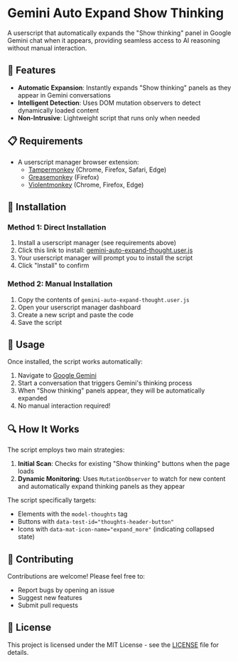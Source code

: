# Gemini Auto Expand Show Thinking

A userscript that automatically expands the "Show thinking" panel in Google Gemini chat when it appears, providing seamless access to AI reasoning without manual interaction.

## 🚀 Features

- **Automatic Expansion**: Instantly expands "Show thinking" panels as they appear in Gemini conversations
- **Intelligent Detection**: Uses DOM mutation observers to detect dynamically loaded content
- **Non-Intrusive**: Lightweight script that runs only when needed

## 📋 Requirements

- A userscript manager browser extension:
  - [Tampermonkey](https://www.tampermonkey.net/) (Chrome, Firefox, Safari, Edge)
  - [Greasemonkey](https://addons.mozilla.org/en-US/firefox/addon/greasemonkey/) (Firefox)
  - [Violentmonkey](https://violentmonkey.github.io/) (Chrome, Firefox, Edge)

## 🔧 Installation

### Method 1: Direct Installation
1. Install a userscript manager (see requirements above)
2. Click this link to install: [gemini-auto-expand-thought.user.js](https://raw.githubusercontent.com/InvictusNavarchus/gemini-auto-expand-thought/master/gemini-auto-expand-thought.user.js)
3. Your userscript manager will prompt you to install the script
4. Click "Install" to confirm

### Method 2: Manual Installation
1. Copy the contents of `gemini-auto-expand-thought.user.js`
2. Open your userscript manager dashboard
3. Create a new script and paste the code
4. Save the script

## 🎯 Usage

Once installed, the script works automatically:

1. Navigate to [Google Gemini](https://gemini.google.com/app)
2. Start a conversation that triggers Gemini's thinking process
3. When "Show thinking" panels appear, they will be automatically expanded
4. No manual interaction required!

## 🔍 How It Works

The script employs two main strategies:

1. **Initial Scan**: Checks for existing "Show thinking" buttons when the page loads
2. **Dynamic Monitoring**: Uses `MutationObserver` to watch for new content and automatically expand thinking panels as they appear

The script specifically targets:
- Elements with the `model-thoughts` tag
- Buttons with `data-test-id="thoughts-header-button"`
- Icons with `data-mat-icon-name="expand_more"` (indicating collapsed state)

## 🤝 Contributing

Contributions are welcome! Please feel free to:

- Report bugs by opening an issue
- Suggest new features
- Submit pull requests

## 📄 License

This project is licensed under the MIT License - see the [LICENSE](LICENSE) file for details.
